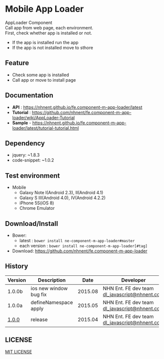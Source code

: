Mobile App Loader
===============
AppLoader Component<br>
Call app from web page, each environment.<br>
First, check whether app is installed or not.<br>
- If the app is installed run the app<br>
- If the app is not installed move to sthore

## Feature
* Check some app is installed
* Call app or move to install page

## Documentation
* **API** : https://nhnent.github.io/fe.component-m-app-loader/latest
* **Tutorial** : https://github.com/nhnent/fe.component-m-app-loader/wiki/AppLoader-Tutorial
* **Sample** - https://nhnent.github.io/fe.component-m-app-loader/latest/tutorial-tutorial.html




## Dependency
* jquery: ~1.8.3
* code-snippet: ~1.0.2

## Test environment
* Mobile
	* Galaxy Note I(Android 2.3), II(Android 4.1)
	* Galaxy S III(Android 4.0), IV(Android 4.2.2)
	* iPhone 5S(iOS 8)
	* Chrome Emulator


## Download/Install
* Bower:
   * latest : `bower install ne-component-m-app-loader#master`
   * each version : `bower install ne-component-m-app-loader[#tag]`
* Download: https://github.com/nhnent/fe.component-m-app-loader

## History
| Version | Description | Date | Developer |
| ---- | ---- | ---- | ---- |
| 1.0.0b | ios new window bug fix | 2015.08 | NHN Ent. FE dev team <dl_javascript@nhnent.com> | 
| 1.0.0a | defineNamespace apply | 2015.05 | NHN Ent. FE dev team <dl_javascript@nhnent.com> |
| <a href="https://github.nhnent.com/pages/fe/component-m-app-loader/1.0.0">1.0.0</a> | release | 2015.04 | NHN Ent. FE dev team <dl_javascript@nhnent.com> |


## LICENSE
[MIT LICENSE](LICENSE)
